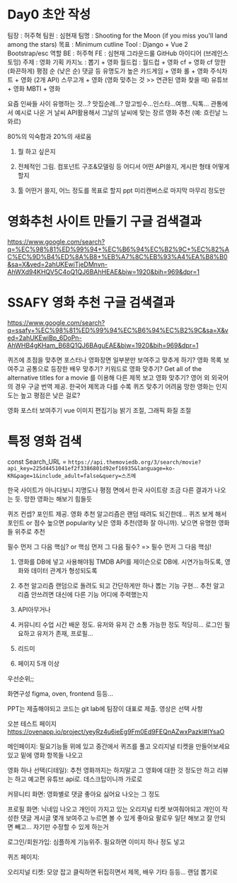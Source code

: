 # Day0 초안 작성
팀장 : 허주혁
팀원 : 심현재
팀명 : Shooting for the Moon (if you miss you'll land among the stars)
목표 : Minimum cutline
Tool : Django + Vue 2 
Bootstrap/esc
역할
BE : 허주혁
FE : 심현재
그라운드룰
GitHub
아이디어 (브레인스토밍)
주제 : 영화
기획 
카지노 : 뽑기 + 영화
월드컵 : 월드컵 + 영화
cf + 영화
cf
망한 (화끈하게)
평점 순 (낮은 순)
댓글 등 유명도가 높은
카드게임 + 영화
롤 + 영화
주식차트 + 영화 (2개 API)
스무고개 + 영화 (영화 맞추는 것 >> 연관된 영화 찾을 때)
유튜브 + 영화
MBTI + 영화

요즘 인싸들 사이 유행하는 것...?
맛집순례...? 망고빙수...인스타...여행...틱톡...
관통에서 예시로 나온 거 날씨 API활용해서 그날의 날씨에 맞는 장르 영화 추천
(예: 흐린날 느와르)

80%의 익숙함과 20%의 새로움

1. 뭘 하고 싶은지

2. 전체적인 그림. 컴포넌트 구조&모델링 등
어디서 어떤 API쓸지, 게시판 형태 어떻게 할지

3. 툴 어떤거 쓸지, 어느 정도를 목표로 할지
ppt 미리캔버스로 마지막 마무리 정도만


# 영화추천 사이트 만들기 구글 검색결과
https://www.google.com/search?q=%EC%98%81%ED%99%94+%EC%B6%94%EC%B2%9C+%EC%82%AC%EC%9D%B4%ED%8A%B8+%EB%A7%8C%EB%93%A4%EA%B8%B0&sa=X&ved=2ahUKEwiTjeDMnvn-AhWXd94KHQV5C4oQ1QJ6BAhHEAE&biw=1920&bih=969&dpr=1

# SSAFY 영화 추천 구글 검색결과
https://www.google.com/search?q=ssafy+%EC%98%81%ED%99%94%EC%B6%94%EC%B2%9C&sa=X&ved=2ahUKEwiBp_6DoPn-AhWHB4gKHam_B68Q1QJ6BAguEAE&biw=1920&bih=969&dpr=1

퀴즈에 초점을 맞추면 포스터나 영화장면 일부분만 보여주고 맞추게 하기?
영화 목록 보여주고 공통으로 등장한 배우 맞추기?
키워드로 영화 맞추기?
Get all of the alternative titles for a movie 를 이용해 다른 제목 보고 영화 맞추기? 영어 외 외국어의 경우
구글 번역 제공. 한국어 제목과 다를 수록 퀴즈 맞추기 어려움
망한 영화는 인지도는 높고 평점은 낮은 걸로?

영화 포스터 보여주기 vue 이미지 편집기능 밝기 조절, 그래픽 화질 조절

# 특정 영화 검색
const Search_URL = `https://api.themoviedb.org/3/search/movie?api_key=225d4451041ef2f3386801d92ef16935&language=ko-KR&page=1&include_adult=false&query=스즈메
`

한국 사이트가 아니다보니 지명도나 평점 면에서 한국 사이트랑 조금 다른 결과가 나오는 듯. 망한 영화는 해보기 힘들듯

퀴즈 컨셉? 포인트 제공. 영화 추천 알고리즘은 랜덤 때려도 되긴한데... 퀴즈 보게 해서 포인트 or 점수 높으면 popularity 낮은 영화 추천(영화 잘 아니까). 낮으면 유명한 영화들 위주로 추천

필수 먼저 그 다음 핵심? or 핵심 먼저 그 다음 필수? => 필수 먼저 그 다음 핵심!

1. 영화를 DB에 넣고 사용해야됨 TMDB API를 제이슨으로 DB에. 시연가능하도록, 영화와 데이터 관계가 형성되도록 

2. 추천 알고리즘 랜덤으로 돌려도 되고 간단하게만 하나 뽑는 기능 구현...
추천 알고리즘 안쓰려면 대신에 다른 기능 어디에 주력했는지

3. API아무거나

4. 커뮤니티 수업 시간 배운 정도. 유저와 유저 간 소통 가능한 정도 적당히... 로그인 필요하고 유저가 존재, 프로필...

5. 리드미

6. 페이지 5개 이상

우선순위;;

화면구성 figma, oven, frontend 등등...

PPT는 제출해야되고 코드는 git lab에 팀장이 대표로 제출. 영상은 선택 사항

오븐 테스트 페이지 https://ovenapp.io/project/yeyRz4u6ieEg9Fm0Ed9FEQnAZwxPazkl#IYsaO


메인페이지: 필요기능들 위에 있고 중간에서 퀴즈를 풀고 오리지널 티켓을 만들어보세요 있고 밑에 영화 항목들 나오고

영화 하나 선택(디테일): 추천 영화까지는 하지말고 그 영화에 대한 것 정도만 하고 리뷰는 하고 예고편 유튜브 api로. 데스크탑이니까 가로로

커뮤니티 화면: 영화별로 댓글 좋아요 싫어요 나오는 그 정도 

프로필 화면: 닉네임 나오고 개인이 가지고 있는 오리지널 티켓 보여줘야되고 개인이 작성한 댓글 게시글 몇개 보여주고 누르면 볼 수 있게 좋아요 팔로우 일단 해보고 잘 안되면 빼고... 자기만 수정할 수 있게 하는거

로그인/회원가입: 심플하게 기능위주. 필요하면 이미지 하나 정도 넣고

퀴즈 페이지: 

오리지널 티켓: 모양 잡고 클릭하면 뒤집히면서 제목, 배우 기타 등등... 랜덤 뽑기로 
